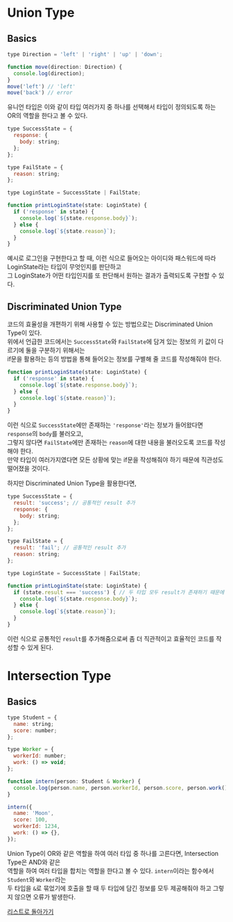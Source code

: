 # Union Type
## Basics
```jsx
type Direction = 'left' | 'right' | 'up' | 'down';

function move(direction: Direction) {
  console.log(direction);
}
move('left') // 'left'
move('back') // error
```
유니언 타입은 이와 같이 타입 여러가지 중 하나를 선택해서 타입이 정의되도록 하는 OR의 역할을 한다고 볼 수 있다. 

```jsx
type SuccessState = {
  response: {
    body: string;
  };
};

type FailState = {
  reason: string;
};

type LoginState = SuccessState | FailState;

function printLoginState(state: LoginState) {
  if ('response' in state) {
    console.log(`${state.response.body}`);
  } else {
    console.log(`${state.reason}`);
  }
}
```
예시로 로그인을 구현한다고 할 때, 이런 식으로 들어오는 아이디와 패스워드에 따라 LoginState라는 타입이 무엇인지를 판단하고  
그 LoginState가 어떤 타입인지를 또 판단해서 원하는 결과가 출력되도록 구현할 수 있다.

## Discriminated Union Type
코드의 효율성을 개편하기 위해 사용할 수 있는 방법으로는 Discriminated Union Type이 있다.  
위에서 언급한 코드에서는 `SuccessState`와 `FailState`에 담겨 있는 정보의 키 값이 다르기에 둘을 구분하기 위해서는  
if문을 활용하는 등의 방법을 통해 들어오는 정보를 구별해 줄 코드를 작성해줘야 한다.
```jsx
function printLoginState(state: LoginState) {
  if ('response' in state) {
    console.log(`${state.response.body}`);
  } else {
    console.log(`${state.reason}`);
  }
}
```
이런 식으로 `SuccessState`에만 존재하는 `'response'`라는 정보가 들어왔다면 `response`의 `body`를 불러오고,  
그렇지 않다면 `FailState`에만 존재하는 `reason`에 대한 내용을 불러오도록 코드를 작성해야 한다.  
만약 타입이 여러가지였다면 모든 상황에 맞는 if문을 작성해줘야 하기 때문에 직관성도 떨어졌을 것이다.

하지만 Discriminated Union Type을 활용한다면,
```jsx
type SuccessState = {
  result: 'success'; // 공통적인 result 추가
  response: {
    body: string;
  };
};

type FailState = {
  result: 'fail'; // 공통적인 result 추가
  reason: string;
};

type LoginState = SuccessState | FailState;

function printLoginState(state: LoginState) {
  if (state.result === 'success') { // 두 타입 모두 result가 존재하기 때문에 state.result는 항상 존재
    console.log(`${state.response.body}`);
  } else {
    console.log(`${state.reason}`);
  }
}
```
이런 식으로 공통적인 `result`를 추가해줌으로써 좀 더 직관적이고 효율적인 코드를 작성할 수 있게 된다.

# Intersection Type
## Basics
```jsx
type Student = {
  name: string;
  score: number;
};

type Worker = {
  workerId: number;
  work: () => void;
};

function intern(person: Student & Worker) {
  console.log(person.name, person.workerId, person.score, person.work());
}

intern({
  name: 'Moon',
  score: 100,
  workerId: 1234,
  work: () => {},
});
```
Union Type이 OR와 같은 역할을 하여 여러 타입 중 하나를 고른다면, Intersection Type은 AND와 같은  
역할을 하여 여러 타입을 합치는 역할을 한다고 볼 수 있다. `intern`이라는 함수에서 `Student`와 `Worker`라는  
두 타입을 `&`로 묶었기에 호출을 할 때 두 타입에 담긴 정보를 모두 제공해줘야 하고 그렇지 않으면 오류가 발생한다.

[리스트로 돌아가기](https://github.com/MGanom/Studying/blob/main/TypeScript/Using%20Types.md)
